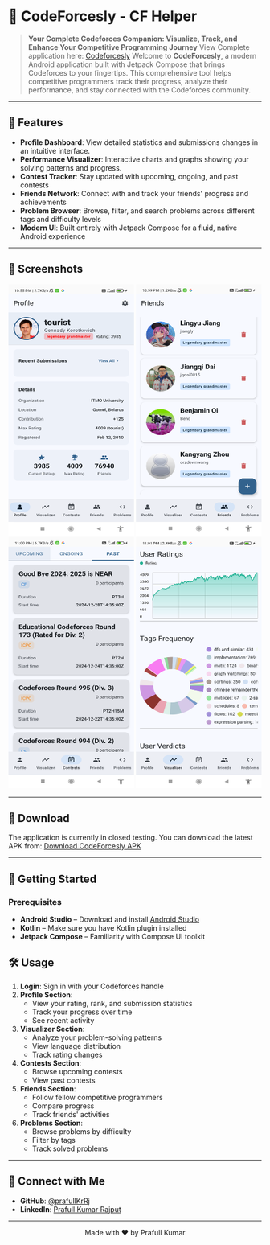 # 🎯 CodeForcesly - CF Helper
> **Your Complete Codeforces Companion: Visualize, Track, and Enhance Your Competitive Programming Journey**
> View Complete application here: [Codeforcesly](https://prafullkumar.com/apps/codeforcesly/)
Welcome to **CodeForcesly**, a modern Android application built with Jetpack Compose that brings Codeforces to your fingertips. This comprehensive tool helps competitive programmers track their progress, analyze their performance, and stay connected with the Codeforces community.

---
## 🌟 Features

- **Profile Dashboard**: View detailed statistics and submissions changes in an intuitive interface.
- **Performance Visualizer**: Interactive charts and graphs showing your solving patterns and progress.
- **Contest Tracker**: Stay updated with upcoming, ongoing, and past contests
- **Friends Network**: Connect with and track your friends' progress and achievements
- **Problem Browser**: Browse, filter, and search problems across different tags and difficulty levels
- **Modern UI**: Built entirely with Jetpack Compose for a fluid, native Android experience

---
## 📲 Screenshots
<p align="center">
  <img src="https://github.com/prafullKrRj/CodeForcesly/blob/master/screenshots/Screenshot_20250102_225510.png" alt="Profile Dashboard" height="500" width="250"/>
  <img src="https://github.com/prafullKrRj/CodeForcesly/blob/master/screenshots/Screenshot_20250102_225959.png" alt="Friends" height="500" width="250"/>
  <img src="https://github.com/prafullKrRj/CodeForcesly/blob/master/screenshots/Screenshot_20250102_230031.png" alt="Contests" height="500" width="250"/>
  <img src="https://github.com/prafullKrRj/CodeForcesly/blob/master/screenshots/Screenshot_20250102_230102.png" alt="Visualizer" height="500" width="250"/>
</p>

---
## 📱 Download
The application is currently in closed testing. You can download the latest APK from:
[Download CodeForcesly APK](https://github.com/prafullKrRj/CodeForcesly/raw/refs/heads/master/app-release.apk)

---
## 🚀 Getting Started

### Prerequisites
- **Android Studio** – Download and install [Android Studio](https://developer.android.com/studio)
- **Kotlin** – Make sure you have Kotlin plugin installed
- **Jetpack Compose** – Familiarity with Compose UI toolkit


## 🛠️ Usage

1. **Login**: Sign in with your Codeforces handle
2. **Profile Section**: 
   - View your rating, rank, and submission statistics
   - Track your progress over time
   - See recent activity
3. **Visualizer Section**:
   - Analyze your problem-solving patterns
   - View language distribution
   - Track rating changes
4. **Contests Section**:
   - Browse upcoming contests
   - View past contests
5. **Friends Section**:
   - Follow fellow competitive programmers
   - Compare progress
   - Track friends' activities
6. **Problems Section**:
   - Browse problems by difficulty
   - Filter by tags
   - Track solved problems

---
## 🔗 Connect with Me
- **GitHub**: [@prafullKrRj](https://github.com/prafullKrRj)
- **LinkedIn**: [Prafull Kumar Rajput](https://www.linkedin.com/in/prafull-kumar-rajput/)

---
<p align="center">Made with ❤️ by Prafull Kumar</p>
